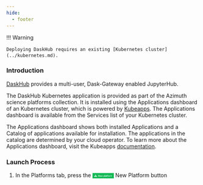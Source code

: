 ```yaml
---
hide:
  - footer
---
```

!!! Warning

    Deploying DaskHub requires an existing [Kubernetes cluster](../kubernetes.md).

### Introduction
[DaskHub](https://github.com/dask/helm-chart/tree/main/daskhub) provides a multi-user, Dask-Gateway enabled JupyterHub.

The DaskHub Kubernetes application is provided as part of the Azimuth science platforms collection. It is installed using the Applications dashboard of an Kubernetes cluster, which is powered by [Kubeapps](https://kubeapps.dev/). The Applications dashboard is available from the Services list of your Kubernetes cluster.

The Applications dashboard shows both installed Applications and a Catalog of applications available for installation. The applications in the catalog are determined by your cloud operator. To learn more about the Applications dashboard, visit the Kubeapps [documentation](https://kubeapps.dev/docs/latest/howto/dashboard/).


### Launch Process

1. In the Platforms tab, press the <img class="off-glb" src="../../assets/images/new_platform.png" style="height:1em; vertical-align:middle;"> New Platform button
